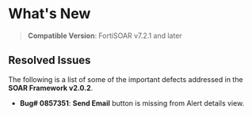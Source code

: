 # What's New

>**Compatible Version**: FortiSOAR v7.2.1 and later

## Resolved Issues

The following is a list of some of the important defects addressed in the **SOAR Framework v2.0.2**.

- **Bug# 0857351**: **Send Email** button is missing from Alert details view.
